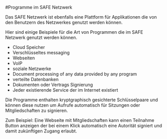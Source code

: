 #Programme im SAFE Netzwerk

Das SAFE Netzwerk ist ebenfalls eine Plattform für Applikationen die von den Benutzern des Netzwerkes genutzt werden können.

Hier sind einige Beispiele für die Art von Programmen die im SAFE Netzwerk genutzt werden können.

* Cloud Speicher
* Verschlüsseltes messaging
* Webseiten
* VoIP
* soziale Netzwerke
* Document processing of any data provided by any program
* verteilte Datenbanken
* Dokumenten oder Vertrags Signierung
* Jeder existierende Service der im Internet existiert

Die Programme enthalten kryptgraphisch gesichterte Schlüsselpaare und können diese nutzen um Aufrufe automatisch für Sitzungen oder Mitgliedschaften zu signieren.

Zum Beispiel: Eine Webseite mit Mitgliedschaften kann einen Teilnahme Button anzeigen der bei einem Klick automatisch eine Autorität signiert und damit zukünftigen Zugang erlaubt.
